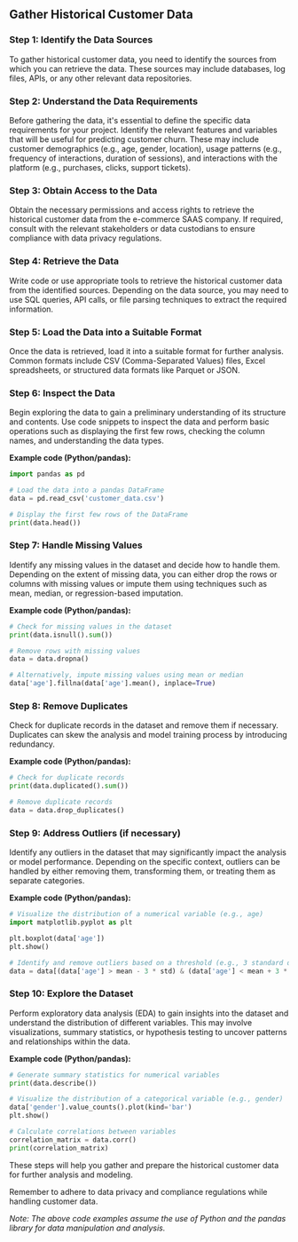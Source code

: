 
## Gather Historical Customer Data

### Step 1: Identify the Data Sources

To gather historical customer data, you need to identify the sources from which you can retrieve the data. These sources may include databases, log files, APIs, or any other relevant data repositories.

### Step 2: Understand the Data Requirements

Before gathering the data, it's essential to define the specific data requirements for your project. Identify the relevant features and variables that will be useful for predicting customer churn. These may include customer demographics (e.g., age, gender, location), usage patterns (e.g., frequency of interactions, duration of sessions), and interactions with the platform (e.g., purchases, clicks, support tickets).

### Step 3: Obtain Access to the Data

Obtain the necessary permissions and access rights to retrieve the historical customer data from the e-commerce SAAS company. If required, consult with the relevant stakeholders or data custodians to ensure compliance with data privacy regulations.

### Step 4: Retrieve the Data

Write code or use appropriate tools to retrieve the historical customer data from the identified sources. Depending on the data source, you may need to use SQL queries, API calls, or file parsing techniques to extract the required information.

### Step 5: Load the Data into a Suitable Format

Once the data is retrieved, load it into a suitable format for further analysis. Common formats include CSV (Comma-Separated Values) files, Excel spreadsheets, or structured data formats like Parquet or JSON.

### Step 6: Inspect the Data

Begin exploring the data to gain a preliminary understanding of its structure and contents. Use code snippets to inspect the data and perform basic operations such as displaying the first few rows, checking the column names, and understanding the data types.

**Example code (Python/pandas):**
```python
import pandas as pd

# Load the data into a pandas DataFrame
data = pd.read_csv('customer_data.csv')

# Display the first few rows of the DataFrame
print(data.head())
```

### Step 7: Handle Missing Values

Identify any missing values in the dataset and decide how to handle them. Depending on the extent of missing data, you can either drop the rows or columns with missing values or impute them using techniques such as mean, median, or regression-based imputation.

**Example code (Python/pandas):**
```python
# Check for missing values in the dataset
print(data.isnull().sum())

# Remove rows with missing values
data = data.dropna()

# Alternatively, impute missing values using mean or median
data['age'].fillna(data['age'].mean(), inplace=True)
```

### Step 8: Remove Duplicates

Check for duplicate records in the dataset and remove them if necessary. Duplicates can skew the analysis and model training process by introducing redundancy.

**Example code (Python/pandas):**
```python
# Check for duplicate records
print(data.duplicated().sum())

# Remove duplicate records
data = data.drop_duplicates()
```

### Step 9: Address Outliers (if necessary)

Identify any outliers in the dataset that may significantly impact the analysis or model performance. Depending on the specific context, outliers can be handled by either removing them, transforming them, or treating them as separate categories.

**Example code (Python/pandas):**
```python
# Visualize the distribution of a numerical variable (e.g., age)
import matplotlib.pyplot as plt

plt.boxplot(data['age'])
plt.show()

# Identify and remove outliers based on a threshold (e.g., 3 standard deviations)
data = data[(data['age'] > mean - 3 * std) & (data['age'] < mean + 3 * std)]
```

### Step 10: Explore the Dataset

Perform exploratory data analysis (EDA) to gain insights into the dataset and understand the distribution of different variables. This may involve visualizations, summary statistics, or hypothesis testing to uncover patterns and relationships within the data.

**Example code (Python/pandas):**
```python
# Generate summary statistics for numerical variables
print(data.describe())

# Visualize the distribution of a categorical variable (e.g., gender)
data['gender'].value_counts().plot(kind='bar')
plt.show()

# Calculate correlations between variables
correlation_matrix = data.corr()
print(correlation_matrix)
```

These steps will help you gather and prepare the historical customer data for further analysis and modeling.

Remember to adhere to data privacy and compliance regulations while handling customer data.

*Note: The above code examples assume the use of Python and the pandas library for data manipulation and analysis.*
